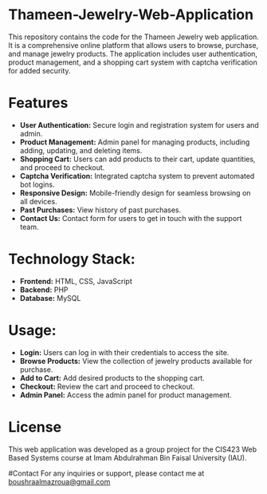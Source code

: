 # Thameen-Jewelry-Web-Application
This repository contains the code for the Thameen Jewelry web application. It is a comprehensive online platform that allows users to browse, purchase, and manage jewelry products. The application includes user authentication, product management, and a shopping cart system with captcha verification for added security.

# Features
- **User Authentication:** Secure login and registration system for users and admin.
- **Product Management:** Admin panel for managing products, including adding, updating, and deleting items.
- **Shopping Cart:** Users can add products to their cart, update quantities, and proceed to checkout.
- **Captcha Verification:** Integrated captcha system to prevent automated bot logins.
- **Responsive Design:** Mobile-friendly design for seamless browsing on all devices.
- **Past Purchases:** View history of past purchases.
- **Contact Us:** Contact form for users to get in touch with the support team.

# Technology Stack:
- **Frontend:** HTML, CSS, JavaScript
- **Backend:** PHP
- **Database:** MySQL

# Usage:
- **Login:** Users can log in with their credentials to access the site.
- **Browse Products:** View the collection of jewelry products available for purchase.
- **Add to Cart:** Add desired products to the shopping cart.
- **Checkout:** Review the cart and proceed to checkout.
- **Admin Panel:** Access the admin panel for product management.

# License
This web application was developed as a group project for the CIS423 Web Based Systems course at Imam Abdulrahman Bin Faisal University (IAU).

#Contact
For any inquiries or support, please contact me at boushraalmazroua@gmail.com
